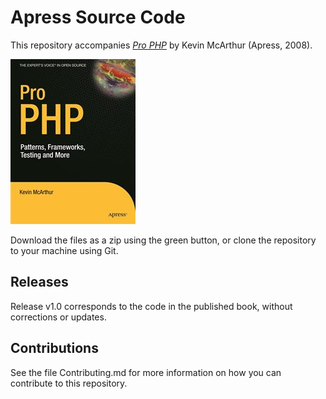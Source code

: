 # Apress Source Code

This repository accompanies [*Pro PHP*](http://www.apress.com/9781590598191) by Kevin McArthur (Apress, 2008).

![Cover image](9781590598191.jpg)

Download the files as a zip using the green button, or clone the repository to your machine using Git.

## Releases

Release v1.0 corresponds to the code in the published book, without corrections or updates.

## Contributions

See the file Contributing.md for more information on how you can contribute to this repository.

